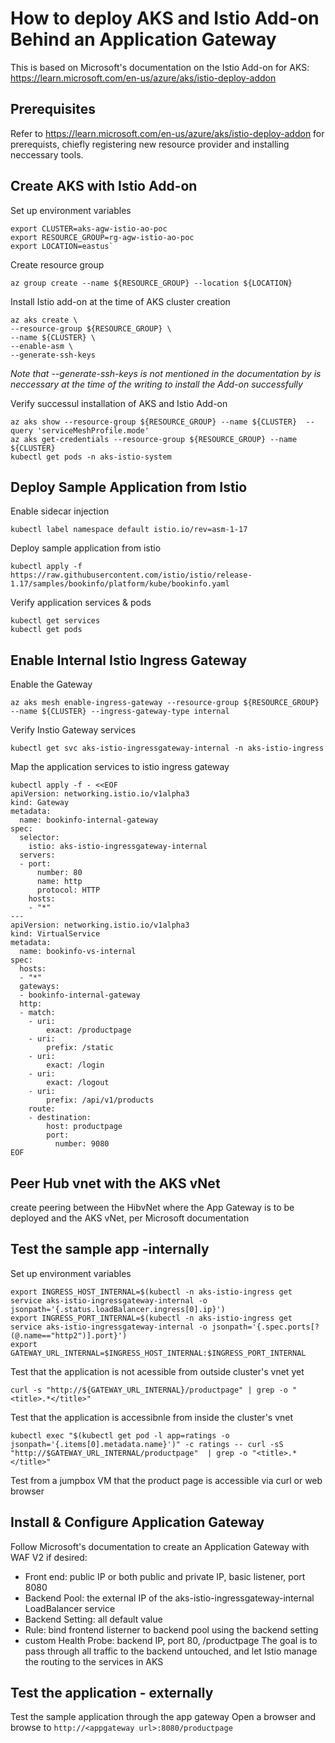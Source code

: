 # How to deploy AKS and Istio Add-on Behind an Application Gateway

This is based on Microsoft's documentation on the Istio Add-on for AKS: https://learn.microsoft.com/en-us/azure/aks/istio-deploy-addon

## Prerequisites 
 Refer to https://learn.microsoft.com/en-us/azure/aks/istio-deploy-addon for prerequists, chiefly registering new resource provider and installing neccessary tools.

## Create AKS with Istio Add-on

Set up environment variables
```
export CLUSTER=aks-agw-istio-ao-poc
export RESOURCE_GROUP=rg-agw-istio-ao-poc
export LOCATION=eastus`
```
Create resource group
```
az group create --name ${RESOURCE_GROUP} --location ${LOCATION}
```

Install Istio add-on at the time of AKS cluster creation 
```
az aks create \
--resource-group ${RESOURCE_GROUP} \
--name ${CLUSTER} \
--enable-asm \
--generate-ssh-keys
```
*Note that --generate-ssh-keys is not mentioned in the documentation by is neccessary at the time of the writing to install the Add-on successfully*

Verify successul installation of AKS and Istio Add-on
```
az aks show --resource-group ${RESOURCE_GROUP} --name ${CLUSTER}  --query 'serviceMeshProfile.mode'
az aks get-credentials --resource-group ${RESOURCE_GROUP} --name ${CLUSTER}
kubectl get pods -n aks-istio-system
```

## Deploy Sample Application from Istio
Enable sidecar injection
```
kubectl label namespace default istio.io/rev=asm-1-17
```
Deploy sample application from istio
```
kubectl apply -f https://raw.githubusercontent.com/istio/istio/release-1.17/samples/bookinfo/platform/kube/bookinfo.yaml
```
Verify application services & pods
```
kubectl get services
kubectl get pods
```

## Enable Internal Istio Ingress Gateway
Enable the Gateway
```
az aks mesh enable-ingress-gateway --resource-group ${RESOURCE_GROUP} --name ${CLUSTER} --ingress-gateway-type internal
```
Verify Instio Gateway services
```
kubectl get svc aks-istio-ingressgateway-internal -n aks-istio-ingress
```
Map the application services to istio ingress gateway
```
kubectl apply -f - <<EOF
apiVersion: networking.istio.io/v1alpha3
kind: Gateway
metadata:
  name: bookinfo-internal-gateway
spec:
  selector:
    istio: aks-istio-ingressgateway-internal
  servers:
  - port:
      number: 80
      name: http
      protocol: HTTP
    hosts:
    - "*"
---
apiVersion: networking.istio.io/v1alpha3
kind: VirtualService
metadata:
  name: bookinfo-vs-internal
spec:
  hosts:
  - "*"
  gateways:
  - bookinfo-internal-gateway
  http:
  - match:
    - uri:
        exact: /productpage
    - uri:
        prefix: /static
    - uri:
        exact: /login
    - uri:
        exact: /logout
    - uri:
        prefix: /api/v1/products
    route:
    - destination:
        host: productpage
        port:
          number: 9080
EOF
```

## Peer Hub vnet with the AKS vNet
create peering between the HibvNet where the App Gateway is to be deployed and the AKS vNet, per Microsoft documentation

## Test the sample app -internally
Set up environment variables
```
export INGRESS_HOST_INTERNAL=$(kubectl -n aks-istio-ingress get service aks-istio-ingressgateway-internal -o jsonpath='{.status.loadBalancer.ingress[0].ip}')
export INGRESS_PORT_INTERNAL=$(kubectl -n aks-istio-ingress get service aks-istio-ingressgateway-internal -o jsonpath='{.spec.ports[?(@.name=="http2")].port}')
export GATEWAY_URL_INTERNAL=$INGRESS_HOST_INTERNAL:$INGRESS_PORT_INTERNAL
```
Test that the application is not acessible from outside cluster's vnet yet
```
curl -s "http://${GATEWAY_URL_INTERNAL}/productpage" | grep -o "<title>.*</title>"
```
Test that the application is accessibnle from inside the cluster's vnet
```
kubectl exec "$(kubectl get pod -l app=ratings -o jsonpath='{.items[0].metadata.name}')" -c ratings -- curl -sS  "http://$GATEWAY_URL_INTERNAL/productpage"  | grep -o "<title>.*</title>"
```

Test from a jumpbox VM that the product page is accessible via curl or web browser


## Install & Configure Application Gateway
Follow Microsoft's documentation to create an Application Gateway with WAF V2 if desired:
- Front end: public IP or both public and private IP, basic listener, port 8080
- Backend Pool: the external IP of the aks-istio-ingressgateway-internal LoadBalancer service
- Backend Setting: all default value
- Rule: bind frontend listerner to backend pool using the backend setting
- custom Health Probe: backend IP, port 80, /productpage
The goal is to pass through all traffic to the backend untouched, and let Istio manage the routing to the services in AKS

## Test the application - externally
Test the sample application through the app gateway
Open a browser and browse to `http://<appgateway url>:8080/productpage`